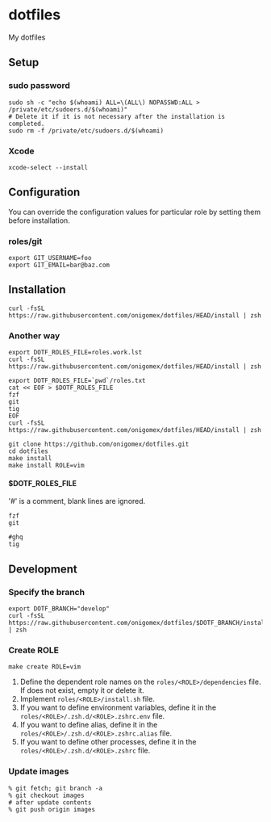 # dotfiles
My dotfiles



## Setup
### sudo password
```
sudo sh -c "echo $(whoami) ALL=\(ALL\) NOPASSWD:ALL > /private/etc/sudoers.d/$(whoami)"
# Delete it if it is not necessary after the installation is completed.
sudo rm -f /private/etc/sudoers.d/$(whoami)
```


### Xcode
```
xcode-select --install
```



## Configuration
You can override the configuration values for particular role by setting them before installation.

### roles/git
```
export GIT_USERNAME=foo
export GIT_EMAIL=bar@baz.com
```



## Installation
```
curl -fsSL https://raw.githubusercontent.com/onigomex/dotfiles/HEAD/install | zsh
```


### Another way
```
export DOTF_ROLES_FILE=roles.work.lst
curl -fsSL https://raw.githubusercontent.com/onigomex/dotfiles/HEAD/install | zsh
```
```
export DOTF_ROLES_FILE=`pwd`/roles.txt
cat << EOF > $DOTF_ROLES_FILE
fzf
git
tig
EOF
curl -fsSL https://raw.githubusercontent.com/onigomex/dotfiles/HEAD/install | zsh
```
```
git clone https://github.com/onigomex/dotfiles.git
cd dotfiles
make install
make install ROLE=vim
```

#### $DOTF_ROLES_FILE
'#' is a comment, blank lines are ignored.

```
fzf
git

#ghq
tig
```



## Development
### Specify the branch
```
export DOTF_BRANCH="develop"
curl -fsSL https://raw.githubusercontent.com/onigomex/dotfiles/$DOTF_BRANCH/install | zsh
```


### Create ROLE
```
make create ROLE=vim
```

1. Define the dependent role names on the `roles/<ROLE>/dependencies` file. If does not exist, empty it or delete it.
1. Implement `roles/<ROLE>/install.sh` file.
1. If you want to define environment variables, define it in the `roles/<ROLE>/.zsh.d/<ROLE>.zshrc.env` file.
1. If you want to define alias, define it in the `roles/<ROLE>/.zsh.d/<ROLE>.zshrc.alias` file.
1. If you want to define other processes, define it in the `roles/<ROLE>/.zsh.d/<ROLE>.zshrc` file.


### Update images
```
% git fetch; git branch -a
% git checkout images
# after update contents
% git push origin images
```

